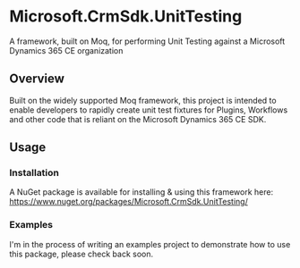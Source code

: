 # Microsoft.CrmSdk.UnitTesting

A framework, built on Moq, for performing Unit Testing against a Microsoft Dynamics 365 CE organization

## Overview

Built on the widely supported Moq framework, this project is intended to enable developers to rapidly create unit test fixtures for Plugins, Workflows and other code that is reliant on the Microsoft Dynamics 365 CE SDK.

## Usage

### Installation

A NuGet package is available for installing & using this framework here: https://www.nuget.org/packages/Microsoft.CrmSdk.UnitTesting/

### Examples

I'm in the process of writing an examples project to demonstrate how to use this package, please check back soon.